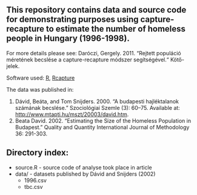 This repository contains data and source code for demonstrating purposes using capture-recapture to estimate the number of homeless people in Hungary (1996-1998).
----
For more details please see:
 Daróczi, Gergely. 2011. “Rejtett populáció méretének becslése a capture-recapture módszer segítségével.“ Kötő-jelek.

Software used: [R](r-project.org), [Rcapture](http://cran.r-project.org/web/packages/Rcapture/index.html)

The data was published in:
 1. ﻿Dávid, Beáta, and Tom Snijders. 2000. “A budapesti hajléktalanok számának becslése.” Szociológiai Szemle (3): 60–75. Available at: http://www.mtapti.hu/mszt/20003/david.htm.
 2. ﻿Beata David. 2002. “Estimating the Size of the Homeless Population in Budapest.” Quality and Quantity International Journal of Methodology 36: 291-303.
 
Directory index:
----
 * source.R			- source code of analyse took place in article 
 * data/			- datasets published by Dávid and Snijders (2002)
     * 1996.csv
     * tbc.csv